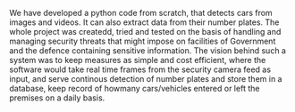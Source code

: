 We have developed a python code from scratch, that detects cars from images and videos. It can also extract data from their number plates. 
The whole project was createdd, tried and tested on the basis of handling and managing security threats that might impose on facilities of Government and the defence 
containing sensitive information.
The vision behind such a system was to keep measures as simple and cost efficient, where the software would take real time frames from the security camera feed as input, and serve continous detection of number plates 
and store them in a database, keep record of howmany cars/vehicles entered or left the premises on a daily basis.
